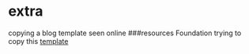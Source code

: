 # extra
copying a blog template seen online 
###resources
Foundation
trying to copy this [template](http://demo.alxmedia.se/x/?theme=Slanted)

